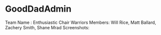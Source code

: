 # GoodDadAdmin
Team Name : Enthusiastic Chair Warriors
Members: Will Rice, Matt Ballard, Zachery Smith, Shane Mrad
Screenshots: 
